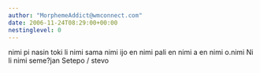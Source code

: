 ```yaml
---
author: "MorphemeAddict@wmconnect.com"
date: 2006-11-24T08:29:00+00:00
nestinglevel: 0
---
```

nimi pi nasin toki li nimi sama nimi ijo en nimi pali en nimi a en nimi o.nimi Ni li nimi seme?jan Setepo / stevo